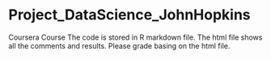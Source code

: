 # Project_DataScience_JohnHopkins
Coursera Course
The code is stored in R markdown file.
The html file shows all the comments and results. Please grade basing on the html file.
